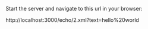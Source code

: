 Start the server and navigate to this url in your browser:

http://localhost:3000/echo/2.xml?text=hello%20world